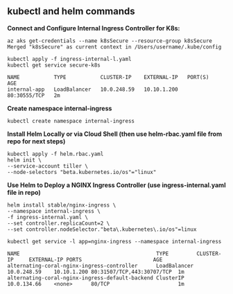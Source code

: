 ## kubectl and helm commands


<b>Connect and Configure Internal Ingress Controller for K8s:</b>

    az aks get-credentials --name k8sSecure --resource-group k8sSecure
    Merged "k8sSecure" as current context in /Users/username/.kube/config
    
    kubectl apply -f ingress-internal-l.yaml
    kubectl get service secure-k8s
    
    NAME           TYPE           CLUSTER-IP    EXTERNAL-IP   PORT(S)        AGE
    internal-app   LoadBalancer   10.0.248.59   10.10.1.200    80:30555/TCP   2m

<b>Create namespace internal-ingress</b>
    
    kubectl create namespace internal-ingress
    
<b>Install Helm Locally or via Cloud Shell (then use helm-rbac.yaml file from repo for next steps)</b>
        
    kubectl apply -f helm.rbac.yaml
    helm init \
    --service-account tiller \
    --node-selectors "beta.kubernetes.io/os"="linux"

<b>Use Helm to Deploy a NGINX Ingress Controller (use ingress-internal.yaml file in repo)</b>
    
    helm install stable/nginx-ingress \
    --namespace internal-ingress \
    -f ingress-internal.yaml \
    --set controller.replicaCount=2 \
    --set controller.nodeSelector."beta\.kubernetes\.io/os"=linux
    
    kubectl get service -l app=nginx-ingress --namespace internal-ingress
    
    NAME                                            TYPE         CLUSTER-IP     EXTERNAL-IP PORTS                       AGE
    alternating-coral-nginx-ingress-controller      LoadBalancer 10.0.248.59    10.10.1.200 80:31507/TCP,443:30707/TCP  1m
    alternating-coral-nginx-ingress-default-backend ClusterIP    10.0.134.66    <none>      80/TCP                      1m
    
